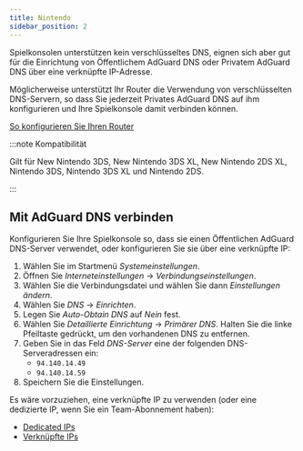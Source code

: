 ```yaml
---
title: Nintendo
sidebar_position: 2
---
```


Spielkonsolen unterstützen kein verschlüsseltes DNS, eignen sich aber gut für die Einrichtung von Öffentlichem AdGuard DNS oder Privatem AdGuard DNS über eine verknüpfte IP-Adresse.

Möglicherweise unterstützt Ihr Router die Verwendung von verschlüsselten DNS-Servern, so dass Sie jederzeit Privates AdGuard DNS auf ihm konfigurieren und Ihre Spielkonsole damit verbinden können.

[So konfigurieren Sie Ihren Router](/private-dns/connect-devices/routers/routers.md)

:::note Kompatibilität

Gilt für New Nintendo 3DS, New Nintendo 3DS XL, New Nintendo 2DS XL, Nintendo 3DS, Nintendo 3DS XL und Nintendo 2DS.

:::

## Mit AdGuard DNS verbinden

Konfigurieren Sie Ihre Spielkonsole so, dass sie einen Öffentlichen AdGuard DNS-Server verwendet, oder konfigurieren Sie sie über eine verknüpfte IP:

1. Wählen Sie im Startmenü _Systemeinstellungen_.
2. Öffnen Sie _Interneteinstellungen_ → _Verbindungseinstellungen_.
3. Wählen Sie die Verbindungsdatei und wählen Sie dann _Einstellungen ändern_.
4. Wählen Sie _DNS_ → _Einrichten_.
5. Legen Sie _Auto-Obtain DNS_ auf _Nein_ fest.
6. Wählen Sie _Detaillierte Einrichtung_ → _Primärer DNS_. Halten Sie die linke Pfeiltaste gedrückt, um den vorhandenen DNS zu entfernen.
7. Geben Sie in das Feld _DNS-Server_ eine der folgenden DNS-Serveradressen ein:
   - `94.140.14.49`
   - `94.140.14.59`
8. Speichern Sie die Einstellungen.

Es wäre vorzuziehen, eine verknüpfte IP zu verwenden (oder eine dedizierte IP, wenn Sie ein Team-Abonnement haben):

- [Dedicated IPs](/private-dns/connect-devices/other-options/dedicated-ip.md)
- [Verknüpfte IPs](/private-dns/connect-devices/other-options/linked-ip.md)
